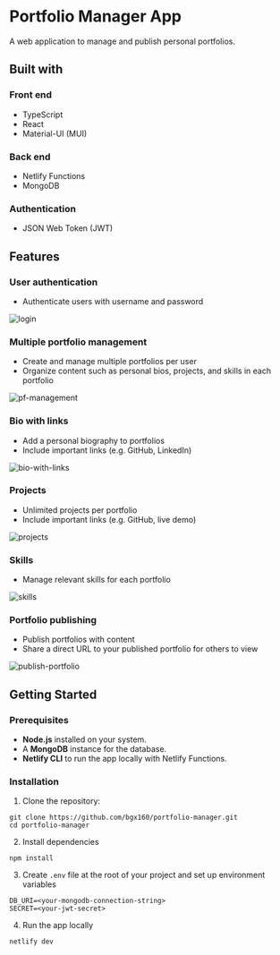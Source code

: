# Portfolio Manager App

A web application to manage and publish personal portfolios. 

## Built with

### Front end

- TypeScript
- React
- Material-UI (MUI)

### Back end

- Netlify Functions
- MongoDB

### Authentication

- JSON Web Token (JWT)

## Features

### User authentication

- Authenticate users with username and password
  
![login](https://github.com/user-attachments/assets/f880a4ae-a4a8-4a19-973b-cb2c584f47e2)

### Multiple portfolio management

- Create and manage multiple portfolios per user
- Organize content such as personal bios, projects, and skills in each portfolio

![pf-management](https://github.com/user-attachments/assets/3b9262a3-3dfc-4e6e-bfbb-189a4b37d802)

### Bio with links

- Add a personal biography to portfolios
- Include important links (e.g. GitHub, LinkedIn)

![bio-with-links](https://github.com/user-attachments/assets/1bb9eeac-9f48-4062-81ff-5b9ced1a8461)

### Projects

- Unlimited projects per portfolio
- Include important links (e.g. GitHub, live demo)

![projects](https://github.com/user-attachments/assets/4ad17abb-a348-43bd-b516-a41160967de5)

### Skills

- Manage relevant skills for each portfolio
  
![skills](https://github.com/user-attachments/assets/6bd75022-238d-4a1b-84a5-33a66f07ea03)

### Portfolio publishing

- Publish portfolios with content
- Share a direct URL to your published portfolio for others to view

![publish-portfolio](https://github.com/user-attachments/assets/48ec04a5-0fdd-4b06-92ea-d193e8a3c862)


## Getting Started

### Prerequisites
- **Node.js** installed on your system.
- A **MongoDB** instance for the database.
- **Netlify CLI** to run the app locally with Netlify Functions.

### Installation

1. Clone the repository:

  ```
  git clone https://github.com/bgx160/portfolio-manager.git
  cd portfolio-manager
  ```

2. Install dependencies
  
  ```
  npm install
  ```

3. Create `.env` file at the root of your project and set up environment variables

  ```
  DB_URI=<your-mongodb-connection-string>
  SECRET=<your-jwt-secret>
  ```
4. Run the app locally

  ```
  netlify dev
  ```
